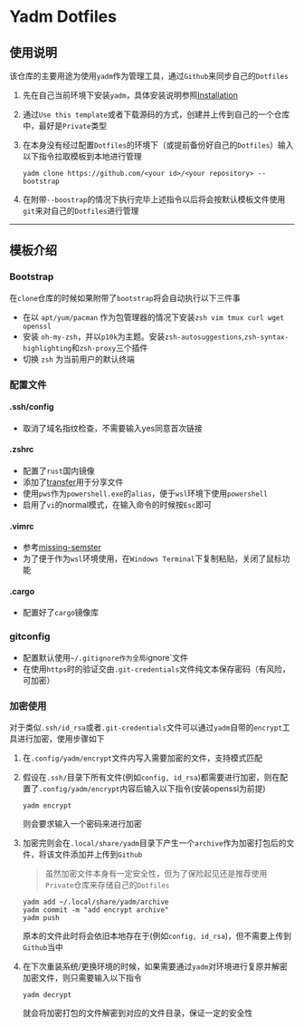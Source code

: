 # Yadm Dotfiles

## 使用说明

该仓库的主要用途为使用`yadm`作为管理工具，通过`Github`来同步自己的`Dotfiles`

1. 先在自己当前环境下安装`yadm`，具体安装说明参照[Installation](https://yadm.io/docs/install)

2. 通过`Use this template`或者下载源码的方式，创建并上传到自己的一个仓库中，最好是`Private`类型

3. 在本身没有经过配置`Dotfiles`的环境下（或提前备份好自己的`Dotfiles`）输入以下指令拉取模板到本地进行管理

   ```shell
   yadm clone https://github.com/<your id>/<your repository> --bootstrap
   ```

4. 在附带`--boostrap`的情况下执行完毕上述指令以后将会按默认模板文件使用`git`来对自己的`Dotfiles`进行管理

---

## 模板介绍

### Bootstrap

在`clone`仓库的时候如果附带了`bootstrap`将会自动执行以下三件事

* 在以 `apt/yum/pacman` 作为包管理器的情况下安装`zsh vim tmux curl wget openssl`
* 安装 `oh-my-zsh`，并以`p10k`为主题。安装`zsh-autosuggestions`,`zsh-syntax-highlighting`和`zsh-proxy`三个插件
* 切换 `zsh` 为当前用户的默认终端

### 配置文件

#### .ssh/config

* 取消了域名指纹检查，不需要输入yes同意首次链接

#### .zshrc

* 配置了`rust`国内镜像
* 添加了[transfer](https://transfer.sh/)用于分享文件
* 使用`pws`作为`powershell.exe`的`alias`，便于`wsl`环境下使用`powershell`
* 启用了`vi`的normal模式，在输入命令的时候按`Esc`即可

#### .vimrc

* 参考[missing-semster](https://missing-semester-cn.github.io/2020/editors/)
* 为了便于作为`wsl`环境使用，在`Windows Terminal`下复制粘贴，关闭了鼠标功能

#### .cargo

* 配置好了`cargo`镜像库

### gitconfig

* 配置默认使用`~/.gitignore作为全局`ignore`文件
* 在使用`https`时的验证交由`.git-credentials`文件纯文本保存密码（有风险，可加密）

### 加密使用

对于类似`.ssh/id_rsa`或者`.git-credentials`文件可以通过`yadm`自带的`encrypt`工具进行加密，使用步骤如下

1. 在`.config/yadm/encrypt`文件内写入需要加密的文件，支持模式匹配

2. 假设在`.ssh/`目录下所有文件(例如`config, id_rsa`)都需要进行加密，则在配置了`.config/yadm/encrypt`内容后输入以下指令(安装openssl为前提)

   ```shell
   yadm encrypt
   ```

   则会要求输入一个密码来进行加密

3. 加密完则会在`.local/share/yadm`目录下产生一个`archive`作为加密打包后的文件，将该文件添加并上传到`Github`
   > 虽然加密文件本身有一定安全性，但为了保险起见还是推荐使用`Private`仓库来存储自己的`Dotfiles`

   ```shell
   yadm add ~/.local/share/yadm/archive
   yadm commit -m "add encrypt archive"
   yadm push
   ```

   原本的文件此时将会依旧本地存在于(例如`config, id_rsa`)，但不需要上传到`Github`当中

4. 在下次重装系统/更换环境的时候，如果需要通过`yadm`对环境进行复原并解密加密文件，则只需要输入以下指令

   ```shell
   yadm decrypt
   ```

   就会将加密打包的文件解密到对应的文件目录，保证一定的安全性

